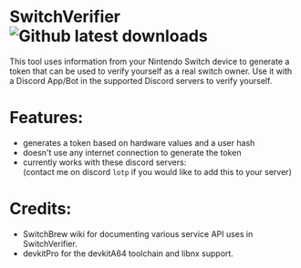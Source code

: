 # SwitchVerifier ![Github latest downloads](https://img.shields.io/github/downloads/LotP1/SwitchVerifier/total.svg)

This tool uses information from your Nintendo Switch device to generate a token that can be used to verify yourself as a real switch owner.
Use it with a Discord App/Bot in the supported Discord servers to verify yourself.

# Features:
 - generates a token based on hardware values and a user hash
 - doesn't use any internet connection to generate the token
 - currently works with these discord servers: <br>
 (contact me on discord `lotp` if you would like to add this to your server)

# Credits:
- SwitchBrew wiki for documenting various service API uses in SwitchVerifier.
- devkitPro for the devkitA64 toolchain and libnx support.
